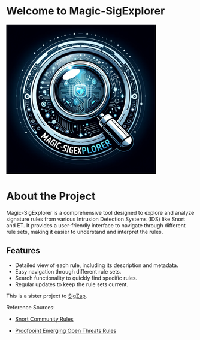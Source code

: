 # Welcome to Magic-SigExplorer

<img src="assets/images/logo.png" width="400">

# About the Project

Magic-SigExplorer is a comprehensive tool designed to explore and analyze signature rules from various Intrusion Detection Systems (IDS) like Snort and ET. It provides a user-friendly interface to navigate through different rule sets, making it easier to understand and interpret the rules.

## Features

* Detailed view of each rule, including its description and metadata.
* Easy navigation through different rule sets.
* Search functionality to quickly find specific rules.
* Regular updates to keep the rule sets current.

This is a sister project to [SigZap](https://sigzap.streamlit.app).

Reference Sources:

- [Snort Community Rules](https://www.snort.org/faq/what-are-community-rules)

- [Proofpoint Emerging Open Threats Rules](https://rules.emergingthreats.net/open/snort-2.9.0/)